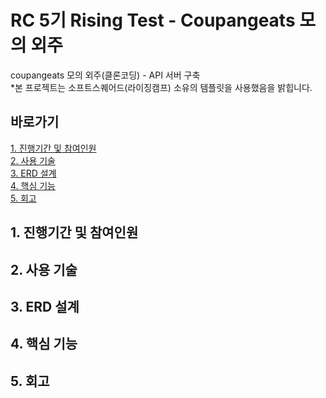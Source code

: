 # RC 5기 Rising Test - Coupangeats 모의 외주
coupangeats 모의 외주(클론코딩) - API 서버 구축  
*본 프로젝트는 소프트스퀘어드(라이징캠프) 소유의 템플릿을 사용했음을 밝힙니다.

## 바로가기
[1. 진행기간 및 참여인원](#1.-진행기간-및-참여인원)  
[2. 사용 기술](2.-사용-기술)  
[3. ERD 설계](3.-ERD-설계)  
[4. 핵심 기능](4.-핵심-기능)  
[5. 회고](5.-회고)  

## 1. 진행기간 및 참여인원

## 2. 사용 기술

## 3. ERD 설계

## 4. 핵심 기능

## 5. 회고

